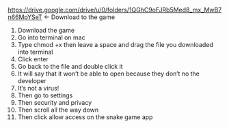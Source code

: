 https://drive.google.com/drive/u/0/folders/1QGhC9oFJRb5Med8_mx_MwB7n66MpYSeT <- Download to the game
1. Download the game 
2. Go into terminal on mac 
3. Type chmod +x then leave a space and drag the file you downloaded into terminal 
4. Click enter
5. Go back to the file and double click it
6. It will say that it won’t be able to open because they don’t no the developer
7. It’s not a virus!
8. Then go to settings 
9. Then security and privacy
10. Then scroll all the way down 
11. Then click allow access on the snake game app
